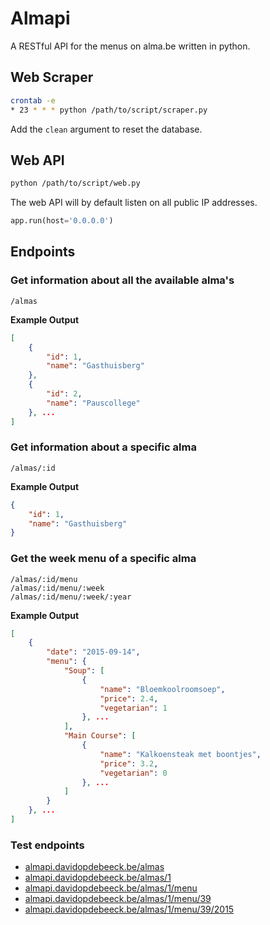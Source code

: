 # Almapi
A RESTful API for the menus on alma.be written in python.

## Web Scraper
```sh
crontab -e
* 23 * * * python /path/to/script/scraper.py
```
Add the `clean` argument to reset the database.
## Web API
```sh
python /path/to/script/web.py
```
The web API will by default listen on all public IP addresses.
```python
app.run(host='0.0.0.0')
```
## Endpoints
### Get information about all the available alma's
```
/almas
```
**Example Output**
```json
[
    {
        "id": 1, 
        "name": "Gasthuisberg"
    }, 
    {
        "id": 2, 
        "name": "Pauscollege"
    }, ...
]
```
### Get information about a specific alma
```
/almas/:id
```
**Example Output**
```json
{
    "id": 1, 
    "name": "Gasthuisberg"
}
```
### Get the week menu of a specific alma
```
/almas/:id/menu
/almas/:id/menu/:week
/almas/:id/menu/:week/:year
```
**Example Output**
```json
[
    {
        "date": "2015-09-14",
        "menu": {
            "Soup": [
                {
                    "name": "Bloemkoolroomsoep",
                    "price": 2.4,
                    "vegetarian": 1
                }, ...
            ],
            "Main Course": [
                {
                    "name": "Kalkoensteak met boontjes",
                    "price": 3.2,
                    "vegetarian": 0
                }, ...
            ]
        }
    }, ...
]
```
### Test endpoints
* [almapi.davidopdebeeck.be/almas](http://almapi.davidopdebeeck.be/almas)
* [almapi.davidopdebeeck.be/almas/1](http://almapi.davidopdebeeck.be/almas/1)
* [almapi.davidopdebeeck.be/almas/1/menu](http://almapi.davidopdebeeck.be/almas/1/menu)
* [almapi.davidopdebeeck.be/almas/1/menu/39](http://almapi.davidopdebeeck.be/almas/1/menu/39)
* [almapi.davidopdebeeck.be/almas/1/menu/39/2015](http://almapi.davidopdebeeck.be/almas/1/menu/39/2015)
